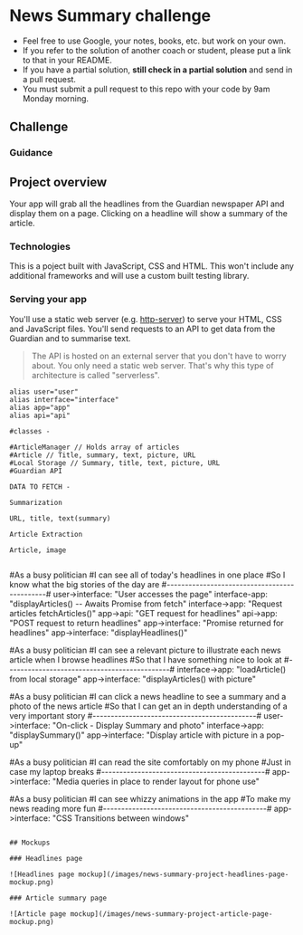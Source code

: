# News Summary challenge

* Feel free to use Google, your notes, books, etc. but work on your own.
* If you refer to the solution of another coach or student, please put a link to that in your README.
* If you have a partial solution, **still check in a partial solution** and send in a pull request.
* You must submit a pull request to this repo with your code by 9am Monday morning.

## Challenge

### Guidance

## Project overview

Your app will grab all the headlines from the Guardian newspaper API and display them on a page.  Clicking on a headline will show a summary of the article.

### Technologies

This is a poject built with JavaScript, CSS and HTML.  This won't include any additional frameworks and will use a custom built testing library.

### Serving your app

You'll use a static web server (e.g. [http-server](https://www.npmjs.com/package/http-server)) to serve your HTML, CSS and JavaScript files.  You'll send requests to an API to get data from the Guardian and to summarise text.

> The API is hosted on an external server that you don't have to worry about.  You only need a static web server.  That's why this type of architecture is called "serverless".

```
alias user="user"
alias interface="interface"
alias app="app"
alias api="api"

#classes - 

#ArticleManager // Holds array of articles
#Article // Title, summary, text, picture, URL
#Local Storage // Summary, title, text, picture, URL
#Guardian API

DATA TO FETCH - 

Summarization 

URL, title, text(summary)

Article Extraction

Article, image


```
#As a busy politician
#I can see all of today's headlines in one place
#So I know what the big stories of the day are
#---------------------------------------------#
user->interface: "User accesses the page"
interface-app: "displayArticles() -- Awaits Promise from fetch"
interface->app: "Request articles fetchArticles()"
app->api: "GET request for headlines"
api->app: "POST request to return headlines"
app->interface: "Promise returned for headlines"
app->interface: "displayHeadlines()"


#As a busy politician
#I can see a relevant picture to illustrate each news article when I browse headlines
#So that I have something nice to look at
#---------------------------------------------#
interface->app: "loadArticle() from local storage"
app->interface: "displayArticles() with picture"


#As a busy politician
#I can click a news headline to see a summary and a photo of the news article
#So that I can get an in depth understanding of a very important story
#---------------------------------------------#
user->interface: "On-click - Display Summary and photo"
interface->app: "displaySummary()"
app->interface: "Display article with picture in a pop-up"


#As a busy politician
#I can read the site comfortably on my phone
#Just in case my laptop breaks
#---------------------------------------------#
app->interface: "Media queries in place to render layout for phone use"

#As a busy politician
#I can see whizzy animations in the app
#To make my news reading more fun
#---------------------------------------------#
app->interface: "CSS Transitions between windows"

```

## Mockups

### Headlines page

![Headlines page mockup](/images/news-summary-project-headlines-page-mockup.png)

### Article summary page

![Article page mockup](/images/news-summary-project-article-page-mockup.png)

